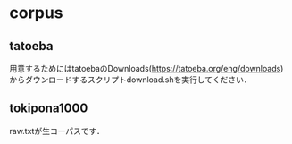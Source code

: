 # corpus

## tatoeba

用意するためにはtatoebaのDownloads(https://tatoeba.org/eng/downloads)からダウンロードするスクリプトdownload.shを実行してください．

## tokipona1000

raw.txtが生コーパスです．

